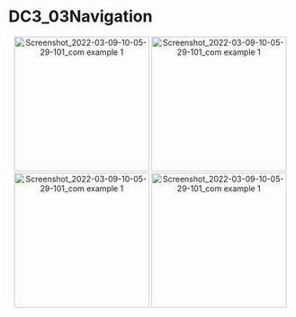 # DC3_03Navigation
<p align="center">
<img width="240" alt="Screenshot_2022-03-09-10-05-29-101_com example 1" src="https://user-images.githubusercontent.com/32328761/168950661-aa00e9f1-faec-4df3-aec9-9d1f2cb1f95c.jpg">
  <img width="240" alt="Screenshot_2022-03-09-10-05-29-101_com example 1" src="https://user-images.githubusercontent.com/32328761/168950668-27074afb-ff5d-4eea-8252-a86a90c14faf.jpg">
  <img width="240" alt="Screenshot_2022-03-09-10-05-29-101_com example 1" src="https://user-images.githubusercontent.com/32328761/168950669-9e4152de-cd55-476c-9c65-6f0bd3b260ca.jpg">
  <img width="240" alt="Screenshot_2022-03-09-10-05-29-101_com example 1" src="https://user-images.githubusercontent.com/32328761/168950671-65184e84-3156-4318-b669-c280925926f4.jpg">
